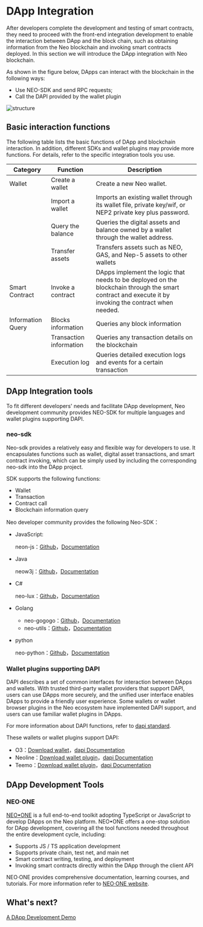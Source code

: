 # DApp Integration

After developers complete the development and testing of smart contracts, they need to  proceed with the front-end integration development to enable the interaction between DApp and the block chain, such as obtaining information from the Neo blockchain and invoking smart contracts deployed. In this section we will introduce the DApp integration with Neo blockchain.

As shown in the figure below, DApps can interact with the blockchain in the following ways:

- Use NEO-SDK and send RPC requests;
- Call the DAPI provided by the wallet plugin

![structure](./assets/structure.png)



## Basic interaction functions

The following table lists the basic functions of DApp and blockchain interaction. In addition, different SDKs and wallet plugins may provide more functions. For details, refer to the specific integration tools you use.

| Category           | Function                | Description                                                  |
| ------------------ | ----------------------- | ------------------------------------------------------------ |
| Wallet             | Create a wallet         | Create a new Neo wallet.                                     |
|                    | Import a wallet         | Imports an existing wallet through its wallet file, private key/wif, or NEP2 private key plus password. |
|                    | Query the balance       | Queries the digital assets and balance owned by a wallet through the wallet address. |
|                    | Transfer assets         | Transfers assets such as NEO, GAS, and Nep-5 assets to other wallets |
| Smart Contract     | Invoke a contract       | DApps implement the logic that needs to be deployed on the blockchain through the  smart contract and execute it by invoking the contract when needed. |
| Information  Query | Blocks information      | Queries any block information                                |
|                    | Transaction information | Queries any transaction details on the blockchain            |
|                    | Execution log           | Queries detailed execution logs and events for a certain transaction |

## DApp Integration tools

To fit different developers' needs and facilitate DApp development, Neo development community provides NEO-SDK for multiple languages and wallet plugins supporting DAPI.

### neo-sdk

Neo-sdk provides a relatively easy and flexible way for developers to use. It encapsulates functions such as wallet, digital asset transactions, and smart contract invoking, which can be simply used by including the corresponding neo-sdk into the DApp project.

SDK supports the following functions:

- Wallet
- Transaction
- Contract call
- Blockchain information query

Neo developer community provides the following Neo-SDK：

- JavaScript:

  neon-js：[Github](https://github.com/CityOfZion/neon-js)，[Documentation](http://cityofzion.io/neon-js/en/)

- Java

  neow3j：[Github](https://github.com/neow3j/neow3j)，[Documentation](https://neow3j.io/#/)

- C#

  neo-lux：[Github](https://github.com/CityOfZion/neo-lux)，[Documentation](https://github.com/CityOfZion/neo-lux#usage)

- Golang

  - neo-gogogo：[Github](https://github.com/joeqian10/neo-gogogo)，[Documentation](https://github.com/joeqian10/neo-gogogo#getting-started)
  - neo-utils：[Github](https://github.com/O3Labs/neo-utils)，[Documentation](https://github.com/O3Labs/neo-utils/tree/master/neoutils#neo-utilities)

- python

  neo-python：[Github](https://github.com/CityOfZion/neo-python)，[Documentation](https://neo-python.readthedocs.io/en/latest/overview.html)

### Wallet plugins supporting DAPI

DAPI describes a set of common interfaces for interaction between DApps and wallets. With trusted third-party wallet providers that support DAPI, users can use DApps more securely, and the unified user interface enables DApps to provide a friendly user experience. Some wallets or wallet browser plugins in the Neo ecosystem have implemented DAPI support, and users can use familiar wallet plugins in DApps.

For more information about DAPI functions, refer to [dapi standard](https://github.com/neo-project/proposals/pull/69/files?short_path=b415db4#diff-b415db480373da06c3cb17ece34b2012).

These wallets or wallet plugins support DAPI:

- O3：[Download wallet](https://o3.network/)，[dapi Documentation](https://neodapidocs.o3.network/)
- Neoline：[Download wallet plugin](https://chrome.google.com/webstore/detail/neoline/cphhlgmgameodnhkjdmkpanlelnlohao)，[dapi Documentation](https://neoline.cn/dapi/)
- Teemo：[Download wallet plugin](https://teemo.nel.group/index.html)，[dapi Documentation](https://dapi.nel.group/cn/#neo-dapi)

## DApp Development Tools

### NEO·ONE

[NEO•ONE]( https://neo-one.io/blog/2018/11/14/introducing-neo-one ) is a full end-to-end toolkit adopting TypeScript or JavaScript to develop DApps on the Neo platform. NEO•ONE offers a one-stop solution for DApp development, covering all the tool functions needed throughout the entire development cycle, including: 

- Supports JS / TS application development
- Supports private chain, test net, and main net
- Smart contract writing, testing, and deployment
- Invoking smart contracts directly within the DApp through the client API

NEO·ONE provides comprehensive documentation, learning courses, and tutorials. For more information refer to [NEO·ONE website]( https://neo-one.io/ ).

## What's next?

[A DApp Development Demo](demo.md)